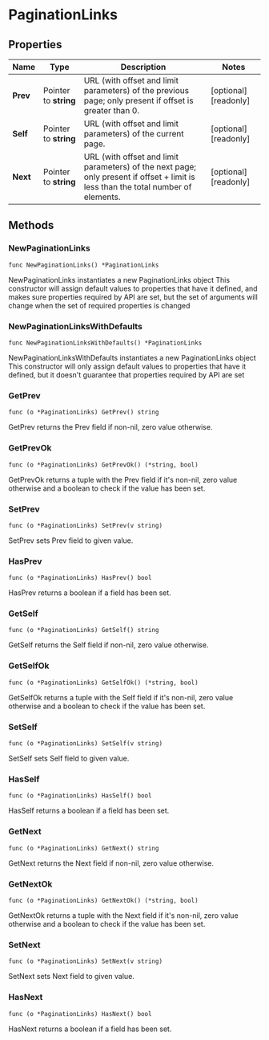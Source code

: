 # PaginationLinks

## Properties

|Name | Type | Description | Notes|
|------------ | ------------- | ------------- | -------------|
|**Prev** | Pointer to **string** | URL (with offset and limit parameters) of the previous page; only present if offset is greater than 0. | [optional] [readonly] |
|**Self** | Pointer to **string** | URL (with offset and limit parameters) of the current page. | [optional] [readonly] |
|**Next** | Pointer to **string** | URL (with offset and limit parameters) of the next page; only present if offset + limit is less than the total number of elements. | [optional] [readonly] |

## Methods

### NewPaginationLinks

`func NewPaginationLinks() *PaginationLinks`

NewPaginationLinks instantiates a new PaginationLinks object
This constructor will assign default values to properties that have it defined,
and makes sure properties required by API are set, but the set of arguments
will change when the set of required properties is changed

### NewPaginationLinksWithDefaults

`func NewPaginationLinksWithDefaults() *PaginationLinks`

NewPaginationLinksWithDefaults instantiates a new PaginationLinks object
This constructor will only assign default values to properties that have it defined,
but it doesn't guarantee that properties required by API are set

### GetPrev

`func (o *PaginationLinks) GetPrev() string`

GetPrev returns the Prev field if non-nil, zero value otherwise.

### GetPrevOk

`func (o *PaginationLinks) GetPrevOk() (*string, bool)`

GetPrevOk returns a tuple with the Prev field if it's non-nil, zero value otherwise
and a boolean to check if the value has been set.

### SetPrev

`func (o *PaginationLinks) SetPrev(v string)`

SetPrev sets Prev field to given value.

### HasPrev

`func (o *PaginationLinks) HasPrev() bool`

HasPrev returns a boolean if a field has been set.

### GetSelf

`func (o *PaginationLinks) GetSelf() string`

GetSelf returns the Self field if non-nil, zero value otherwise.

### GetSelfOk

`func (o *PaginationLinks) GetSelfOk() (*string, bool)`

GetSelfOk returns a tuple with the Self field if it's non-nil, zero value otherwise
and a boolean to check if the value has been set.

### SetSelf

`func (o *PaginationLinks) SetSelf(v string)`

SetSelf sets Self field to given value.

### HasSelf

`func (o *PaginationLinks) HasSelf() bool`

HasSelf returns a boolean if a field has been set.

### GetNext

`func (o *PaginationLinks) GetNext() string`

GetNext returns the Next field if non-nil, zero value otherwise.

### GetNextOk

`func (o *PaginationLinks) GetNextOk() (*string, bool)`

GetNextOk returns a tuple with the Next field if it's non-nil, zero value otherwise
and a boolean to check if the value has been set.

### SetNext

`func (o *PaginationLinks) SetNext(v string)`

SetNext sets Next field to given value.

### HasNext

`func (o *PaginationLinks) HasNext() bool`

HasNext returns a boolean if a field has been set.



